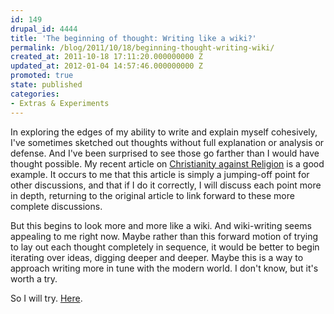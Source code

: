 ```yaml
---
id: 149
drupal_id: 4444
title: 'The beginning of thought: Writing like a wiki?'
permalink: /blog/2011/10/18/beginning-thought-writing-wiki/
created_at: 2011-10-18 17:11:20.000000000 Z
updated_at: 2012-01-04 14:57:46.000000000 Z
promoted: true
state: published
categories:
- Extras & Experiments
---
```

In exploring the edges of my ability to write and explain myself cohesively, I've sometimes sketched out thoughts without full explanation or analysis or defense. And I've been surprised to see those go farther than I would have thought possible. My recent article on <a href="http://micahredding.com/blog/2011/10/02/christianity-against-religion">Christianity against Religion</a> is a good example. It occurs to me that this article is simply a jumping-off point for other discussions, and that if I do it correctly, I will discuss each point more in depth, returning to the original article to link forward to these more complete discussions.

But this begins to look more and more like a wiki. And wiki-writing seems appealing to me right now. Maybe rather than this forward motion of trying to lay out each thought completely in sequence, it would be better to begin iterating over ideas, digging deeper and deeper. Maybe this is a way to approach writing more in tune with the modern world. I don't know, but it's worth a try.

So I will try. <a href="http://micahredding.com/blog/2011/10/18/beginning-thought">Here</a>.

